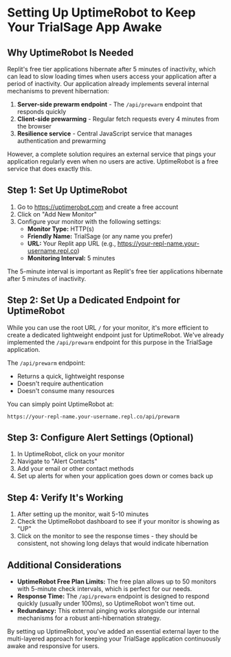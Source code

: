 # Setting Up UptimeRobot to Keep Your TrialSage App Awake

## Why UptimeRobot Is Needed
Replit's free tier applications hibernate after 5 minutes of inactivity, which can lead to slow loading times when users access your application after a period of inactivity. Our application already implements several internal mechanisms to prevent hibernation:

1. **Server-side prewarm endpoint** - The `/api/prewarm` endpoint that responds quickly
2. **Client-side prewarming** - Regular fetch requests every 4 minutes from the browser
3. **Resilience service** - Central JavaScript service that manages authentication and prewarming

However, a complete solution requires an external service that pings your application regularly even when no users are active. UptimeRobot is a free service that does exactly this.

## Step 1: Set Up UptimeRobot

1. Go to https://uptimerobot.com and create a free account
2. Click on "Add New Monitor"
3. Configure your monitor with the following settings:
   - **Monitor Type:** HTTP(s)
   - **Friendly Name:** TrialSage (or any name you prefer)
   - **URL:** Your Replit app URL (e.g., https://your-repl-name.your-username.repl.co)
   - **Monitoring Interval:** 5 minutes

The 5-minute interval is important as Replit's free tier applications hibernate after 5 minutes of inactivity.

## Step 2: Set Up a Dedicated Endpoint for UptimeRobot

While you can use the root URL `/` for your monitor, it's more efficient to create a dedicated lightweight endpoint just for UptimeRobot. We've already implemented the `/api/prewarm` endpoint for this purpose in the TrialSage application.

The `/api/prewarm` endpoint:
- Returns a quick, lightweight response 
- Doesn't require authentication
- Doesn't consume many resources

You can simply point UptimeRobot at:
```
https://your-repl-name.your-username.repl.co/api/prewarm
```

## Step 3: Configure Alert Settings (Optional)

1. In UptimeRobot, click on your monitor
2. Navigate to "Alert Contacts"
3. Add your email or other contact methods
4. Set up alerts for when your application goes down or comes back up

## Step 4: Verify It's Working

1. After setting up the monitor, wait 5-10 minutes
2. Check the UptimeRobot dashboard to see if your monitor is showing as "UP"
3. Click on the monitor to see the response times - they should be consistent, not showing long delays that would indicate hibernation

## Additional Considerations

- **UptimeRobot Free Plan Limits:** The free plan allows up to 50 monitors with 5-minute check intervals, which is perfect for our needs.
- **Response Time:** The `/api/prewarm` endpoint is designed to respond quickly (usually under 100ms), so UptimeRobot won't time out.
- **Redundancy:** This external pinging works alongside our internal mechanisms for a robust anti-hibernation strategy.

By setting up UptimeRobot, you've added an essential external layer to the multi-layered approach for keeping your TrialSage application continuously awake and responsive for users.